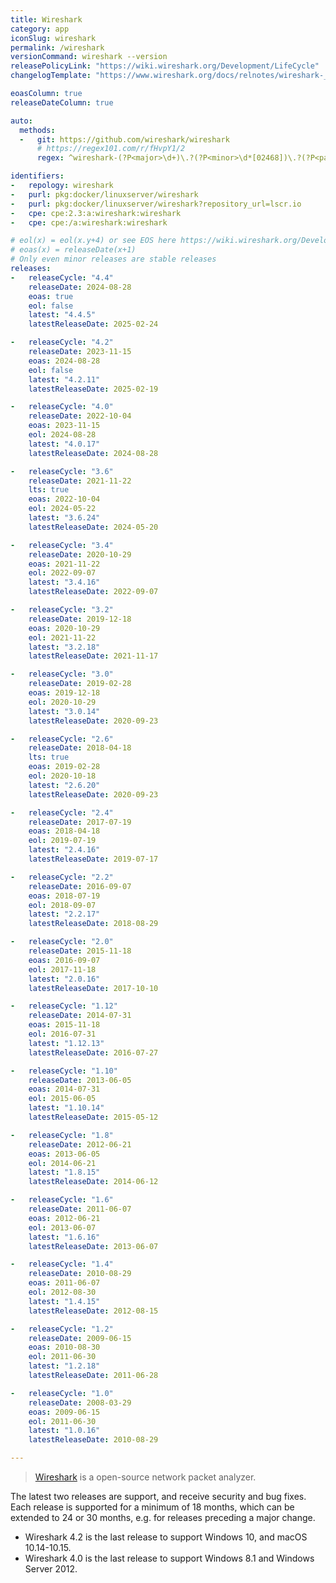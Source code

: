 ```yaml
---
title: Wireshark
category: app
iconSlug: wireshark
permalink: /wireshark
versionCommand: wireshark --version
releasePolicyLink: "https://wiki.wireshark.org/Development/LifeCycle"
changelogTemplate: "https://www.wireshark.org/docs/relnotes/wireshark-__LATEST__.html"

eoasColumn: true
releaseDateColumn: true

auto:
  methods:
  -   git: https://github.com/wireshark/wireshark
      # https://regex101.com/r/fHvpY1/2
      regex: ^wireshark-(?P<major>\d+)\.?(?P<minor>\d*[02468])\.?(?P<patch>\d+)?\.?(?P<tiny>\d+)?$

identifiers:
-   repology: wireshark
-   purl: pkg:docker/linuxserver/wireshark
-   purl: pkg:docker/linuxserver/wireshark?repository_url=lscr.io
-   cpe: cpe:2.3:a:wireshark:wireshark
-   cpe: cpe:/a:wireshark:wireshark

# eol(x) = eol(x.y+4) or see EOS here https://wiki.wireshark.org/Development/LifeCycle
# eoas(x) = releaseDate(x+1)
# Only even minor releases are stable releases
releases:
-   releaseCycle: "4.4"
    releaseDate: 2024-08-28
    eoas: true
    eol: false
    latest: "4.4.5"
    latestReleaseDate: 2025-02-24

-   releaseCycle: "4.2"
    releaseDate: 2023-11-15
    eoas: 2024-08-28
    eol: false
    latest: "4.2.11"
    latestReleaseDate: 2025-02-19

-   releaseCycle: "4.0"
    releaseDate: 2022-10-04
    eoas: 2023-11-15
    eol: 2024-08-28
    latest: "4.0.17"
    latestReleaseDate: 2024-08-28

-   releaseCycle: "3.6"
    releaseDate: 2021-11-22
    lts: true
    eoas: 2022-10-04
    eol: 2024-05-22
    latest: "3.6.24"
    latestReleaseDate: 2024-05-20

-   releaseCycle: "3.4"
    releaseDate: 2020-10-29
    eoas: 2021-11-22
    eol: 2022-09-07
    latest: "3.4.16"
    latestReleaseDate: 2022-09-07

-   releaseCycle: "3.2"
    releaseDate: 2019-12-18
    eoas: 2020-10-29
    eol: 2021-11-22
    latest: "3.2.18"
    latestReleaseDate: 2021-11-17

-   releaseCycle: "3.0"
    releaseDate: 2019-02-28
    eoas: 2019-12-18
    eol: 2020-10-29
    latest: "3.0.14"
    latestReleaseDate: 2020-09-23

-   releaseCycle: "2.6"
    releaseDate: 2018-04-18
    lts: true
    eoas: 2019-02-28
    eol: 2020-10-18
    latest: "2.6.20"
    latestReleaseDate: 2020-09-23

-   releaseCycle: "2.4"
    releaseDate: 2017-07-19
    eoas: 2018-04-18
    eol: 2019-07-19
    latest: "2.4.16"
    latestReleaseDate: 2019-07-17

-   releaseCycle: "2.2"
    releaseDate: 2016-09-07
    eoas: 2018-07-19
    eol: 2018-09-07
    latest: "2.2.17"
    latestReleaseDate: 2018-08-29

-   releaseCycle: "2.0"
    releaseDate: 2015-11-18
    eoas: 2016-09-07
    eol: 2017-11-18
    latest: "2.0.16"
    latestReleaseDate: 2017-10-10

-   releaseCycle: "1.12"
    releaseDate: 2014-07-31
    eoas: 2015-11-18
    eol: 2016-07-31
    latest: "1.12.13"
    latestReleaseDate: 2016-07-27

-   releaseCycle: "1.10"
    releaseDate: 2013-06-05
    eoas: 2014-07-31
    eol: 2015-06-05
    latest: "1.10.14"
    latestReleaseDate: 2015-05-12

-   releaseCycle: "1.8"
    releaseDate: 2012-06-21
    eoas: 2013-06-05
    eol: 2014-06-21
    latest: "1.8.15"
    latestReleaseDate: 2014-06-12

-   releaseCycle: "1.6"
    releaseDate: 2011-06-07
    eoas: 2012-06-21
    eol: 2013-06-07
    latest: "1.6.16"
    latestReleaseDate: 2013-06-07

-   releaseCycle: "1.4"
    releaseDate: 2010-08-29
    eoas: 2011-06-07
    eol: 2012-08-30
    latest: "1.4.15"
    latestReleaseDate: 2012-08-15

-   releaseCycle: "1.2"
    releaseDate: 2009-06-15
    eoas: 2010-08-30
    eol: 2011-06-30
    latest: "1.2.18"
    latestReleaseDate: 2011-06-28

-   releaseCycle: "1.0"
    releaseDate: 2008-03-29
    eoas: 2009-06-15
    eol: 2011-06-30
    latest: "1.0.16"
    latestReleaseDate: 2010-08-29

---
```


> [Wireshark](https://www.wireshark.org/docs/wsug_html/#ChIntroWhatIs) is a open-source network packet analyzer.

The latest two releases are support, and receive security and bug fixes. Each release is
supported for a minimum of 18 months, which can be extended to 24 or 30 months,
e.g. for releases preceding a major change.

- Wireshark 4.2 is the last release to support Windows 10, and macOS 10.14-10.15.
- Wireshark 4.0 is the last release to support Windows 8.1 and Windows Server 2012.
